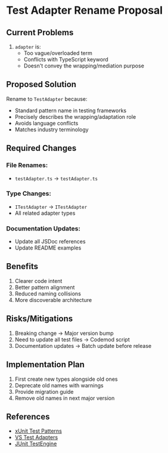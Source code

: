 # Test Adapter Rename Proposal

## Current Problems

1. `adapter` is:
   - Too vague/overloaded term
   - Conflicts with TypeScript keyword
   - Doesn't convey the wrapping/mediation purpose

## Proposed Solution

Rename to `TestAdapter` because:

- Standard pattern name in testing frameworks
- Precisely describes the wrapping/adaptation role
- Avoids language conflicts
- Matches industry terminology

## Required Changes

### File Renames:

- `testAdapter.ts` → `testAdapter.ts`

### Type Changes:

- `ITestAdapter` → `ITestAdapter`
- All related adapter types

### Documentation Updates:

- Update all JSDoc references
- Update README examples

## Benefits

1. Clearer code intent
2. Better pattern alignment
3. Reduced naming collisions
4. More discoverable architecture

## Risks/Mitigations

1. Breaking change → Major version bump
2. Need to update all test files → Codemod script
3. Documentation updates → Batch update before release

## Implementation Plan

1. First create new types alongside old ones
2. Deprecate old names with warnings
3. Provide migration guide
4. Remove old names in next major version

## References

- [xUnit Test Patterns](http://xunitpatterns.com/)
- [VS Test Adapters](https://devblogs.microsoft.com/devops/how-to-write-a-visual-studio-test-adapter/)
- [JUnit TestEngine](https://junit.org/junit5/docs/current/user-guide/)
